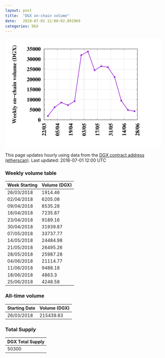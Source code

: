 ```yaml
---
layout: post
title:  "DGX on-chain volume"
date:   2018-07-01 12:00:02.891969
categories: DGX
---
```


![DGX volume graph](dgxvolume_scripts/out.png)


This page updates hourly using data from the [DGX contract address (etherscan)](https://etherscan.io/token/0x4f3afec4e5a3f2a6a1a411def7d7dfe50ee057bf). Last updated:
2018-07-01 12:00 UTC

### Weekly volume table

Week Starting | Volume (DGX)
--- | ---
26/03/2018|1914.46
02/04/2018|6205.08
09/04/2018|8535.28
16/04/2018|7235.87
23/04/2018|9189.16
30/04/2018|31939.87
07/05/2018|33737.77
14/05/2018|24484.98
21/05/2018|26495.26
28/05/2018|25987.28
04/06/2018|21114.77
11/06/2018|9488.18
18/06/2018|4863.3
25/06/2018|4248.58


### All-time volume

Starting Date | Volume (DGX)
--- | ---
26/03/2018|215439.83

### Total Supply

| DGX Total Supply |
| --- |
|50300|

